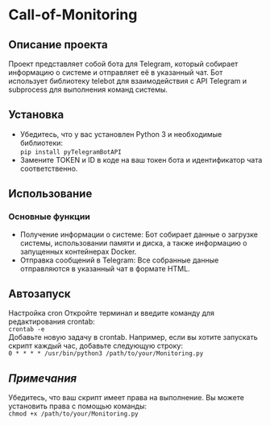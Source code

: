 ﻿# Call-of-Monitoring
## Описание проекта
Проект представляет собой бота для Telegram, который собирает информацию о системе и отправляет её в указанный чат. Бот использует библиотеку telebot для взаимодействия с API Telegram и subprocess для выполнения команд системы.
## Установка
* Убедитесь, что у вас установлен Python 3 и необходимые библиотеки:  
```pip install pyTelegramBotAPI```  
* Замените TOKEN и ID в коде на ваш токен бота и идентификатор чата соответственно.
## Использование
### Основные функции
* Получение информации о системе: Бот собирает данные о загрузке системы, использовании памяти и диска, а также информацию о запущенных контейнерах Docker.
* Отправка сообщений в Telegram: Все собранные данные отправляются в указанный чат в формате HTML.
## Автозапуск
Настройка cron
Откройте терминал и введите команду для редактирования crontab:  
```crontab -e```  
Добавьте новую задачу в crontab. Например, если вы хотите запускать скрипт каждый час, добавьте следующую строку:  
```0 * * * * /usr/bin/python3 /path/to/your/Monitoring.py```  
## _Примечания_
Убедитесь, что ваш скрипт имеет права на выполнение. Вы можете установить права с помощью команды:  
```chmod +x /path/to/your/Monitoring.py```

